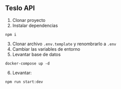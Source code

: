 ## Teslo API
1. Clonar proyecto
2. Instalar dependencias
```
npm i
```
3. Clonar archivo ```.env.template``` y renombrarlo a ```.env```
4. Cambiar las variables de entorno
5. Levantar base de datos
```
docker-compose up -d
```
6. Levantar:
```
npm run start:dev
```